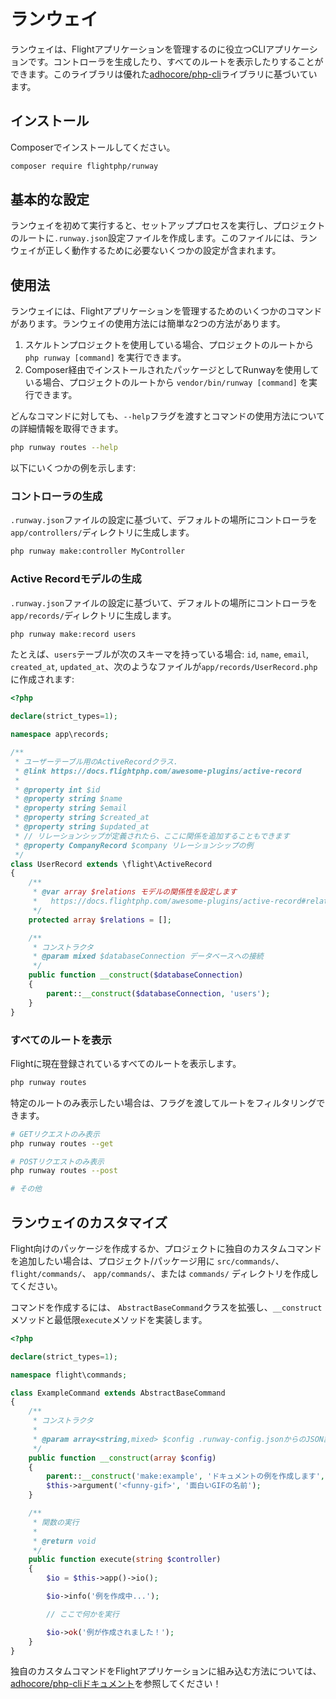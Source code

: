 # ランウェイ

ランウェイは、Flightアプリケーションを管理するのに役立つCLIアプリケーションです。コントローラを生成したり、すべてのルートを表示したりすることができます。このライブラリは優れた[adhocore/php-cli](https://github.com/adhocore/php-cli)ライブラリに基づいています。

## インストール

Composerでインストールしてください。

```bash
composer require flightphp/runway
```

## 基本的な設定

ランウェイを初めて実行すると、セットアッププロセスを実行し、プロジェクトのルートに`.runway.json`設定ファイルを作成します。このファイルには、ランウェイが正しく動作するために必要ないくつかの設定が含まれます。

## 使用法

ランウェイには、Flightアプリケーションを管理するためのいくつかのコマンドがあります。ランウェイの使用方法には簡単な2つの方法があります。

1. スケルトンプロジェクトを使用している場合、プロジェクトのルートから `php runway [command]` を実行できます。
1. Composer経由でインストールされたパッケージとしてRunwayを使用している場合、プロジェクトのルートから `vendor/bin/runway [command]` を実行できます。

どんなコマンドに対しても、`--help`フラグを渡すとコマンドの使用方法についての詳細情報を取得できます。

```bash
php runway routes --help
```

以下にいくつかの例を示します:

### コントローラの生成

`.runway.json`ファイルの設定に基づいて、デフォルトの場所にコントローラを `app/controllers/`ディレクトリに生成します。

```bash
php runway make:controller MyController
```

### Active Recordモデルの生成

`.runway.json`ファイルの設定に基づいて、デフォルトの場所にコントローラを `app/records/`ディレクトリに生成します。

```bash
php runway make:record users
```

たとえば、`users`テーブルが次のスキーマを持っている場合: `id`, `name`, `email`, `created_at`, `updated_at`、次のようなファイルが`app/records/UserRecord.php`に作成されます:

```php
<?php

declare(strict_types=1);

namespace app\records;

/**
 * ユーザーテーブル用のActiveRecordクラス.
 * @link https://docs.flightphp.com/awesome-plugins/active-record
 * 
 * @property int $id
 * @property string $name
 * @property string $email
 * @property string $created_at
 * @property string $updated_at
 * // リレーションシップが定義されたら、ここに関係を追加することもできます
 * @property CompanyRecord $company リレーションシップの例
 */
class UserRecord extends \flight\ActiveRecord
{
    /**
     * @var array $relations モデルの関係性を設定します
     *   https://docs.flightphp.com/awesome-plugins/active-record#relationships
     */
    protected array $relations = [];

    /**
     * コンストラクタ
     * @param mixed $databaseConnection データベースへの接続
     */
    public function __construct($databaseConnection)
    {
        parent::__construct($databaseConnection, 'users');
    }
}
```

### すべてのルートを表示

Flightに現在登録されているすべてのルートを表示します。

```bash
php runway routes
```

特定のルートのみ表示したい場合は、フラグを渡してルートをフィルタリングできます。

```bash
# GETリクエストのみ表示
php runway routes --get

# POSTリクエストのみ表示
php runway routes --post

# その他
```

## ランウェイのカスタマイズ

Flight向けのパッケージを作成するか、プロジェクトに独自のカスタムコマンドを追加したい場合は、プロジェクト/パッケージ用に `src/commands/`、 `flight/commands/`、 `app/commands/`、または `commands/` ディレクトリを作成してください。

コマンドを作成するには、 `AbstractBaseCommand`クラスを拡張し、`__construct`メソッドと最低限`execute`メソッドを実装します。

```php
<?php

declare(strict_types=1);

namespace flight\commands;

class ExampleCommand extends AbstractBaseCommand
{
	/**
     * コンストラクタ
     *
     * @param array<string,mixed> $config .runway-config.jsonからのJSON設定
     */
    public function __construct(array $config)
    {
        parent::__construct('make:example', 'ドキュメントの例を作成します', $config);
        $this->argument('<funny-gif>', '面白いGIFの名前');
    }

	/**
     * 関数の実行
     *
     * @return void
     */
    public function execute(string $controller)
    {
        $io = $this->app()->io();

		$io->info('例を作成中...');

		// ここで何かを実行

		$io->ok('例が作成されました！');
	}
}
```

独自のカスタムコマンドをFlightアプリケーションに組み込む方法については、[adhocore/php-cliドキュメント](https://github.com/adhocore/php-cli)を参照してください！